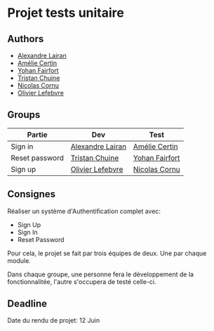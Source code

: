 # Projet tests unitaire

## Authors

- [Alexandre Lairan](https://github.com/alex-lairan)
- [Amélie Certin](https://github.com/amelie-certin)
- [Yohan Fairfort](https://github.com/hyde777)
- [Tristan Chuine](https://github.com/TristanEduProjet)
- [Nicolas Cornu](https://github.com/maill)
- [Olivier Lefebvre](https://github.com/olivierLefebvre96)

## Groups

| Partie | Dev | Test |
| --- | --- | --- |
| Sign in | [Alexandre Lairan](https://github.com/alex-lairan) | [Amélie Certin](https://github.com/amelie-certin) |
| Reset password | [Tristan Chuine](https://github.com/TristanEduProjet) | [Yohan Fairfort](https://github.com/hyde777) |
| Sign up | [Olivier Lefebvre](https://github.com/olivierLefebvre96) | [Nicolas Cornu](https://github.com/maill) |

## Consignes

Réaliser un système d'Authentification complet avec:
- Sign Up
- Sign In
- Reset Password

Pour cela, le projet se fait par trois équipes de deux.
Une par chaque module.

Dans chaque groupe, une personne fera le développement de la fonctionnalitée, l'autre s'occupera de testé celle-ci.


## Deadline

Date du rendu de projet: 12 Juin
